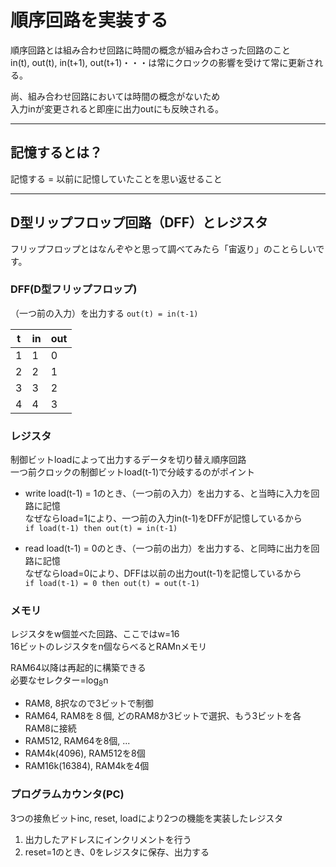# 順序回路を実装する
順序回路とは組み合わせ回路に時間の概念が組み合わさった回路のこと<br>
in(t), out(t), in(t+1), out(t+1)・・・は常にクロックの影響を受けて常に更新される。

尚、組み合わせ回路においては時間の概念がないため<br>
入力inが変更されると即座に出力outにも反映される。

---
## 記憶するとは？
記憶する = 以前に記憶していたことを思い返せること  

---
## D型リップフロップ回路（DFF）とレジスタ
フリップフロップとはなんぞやと思って調べてみたら「宙返り」のことらしいです。

### DFF(D型フリップフロップ)
（一つ前の入力）を出力する
`out(t) = in(t-1)`

| t | in | out |
|-|-|-|
| 1 | 1 | 0 |
| 2 | 2 | 1 |
| 3 | 3 | 2 |
| 4 | 4 | 3 |

### レジスタ
制御ビットloadによって出力するデータを切り替え順序回路<br>
一つ前クロックの制御ビットload(t-1)で分岐するのがポイント

* write
load(t-1) = 1のとき、（一つ前の入力）を出力する、と当時に入力を回路に記憶<br>
なぜならload=1により、一つ前の入力in(t-1)をDFFが記憶しているから<br>
`if load(t-1) then out(t) = in(t-1)`

* read
load(t-1) = 0のとき、（一つ前の出力）を出力する、と同時に出力を回路に記憶<br>
なぜならload=0により、DFFは以前の出力out(t-1)を記憶しているから<br>
`if load(t-1) = 0 then out(t) = out(t-1)`

### メモリ
レジスタをw個並べた回路、ここではw=16<br>
16ビットのレジスタをn個ならべるとRAMnメモリ

RAM64以降は再起的に構築できる<br>
必要なセレクター=log<sub>8</sub>n

* RAM8, 8択なので3ビットで制御
* RAM64, RAM8を８個, どのRAM8か3ビットで選択、もう3ビットを各RAM8に接続
* RAM512, RAM64を8個, ...
* RAM4k(4096), RAM512を8個
* RAM16k(16384), RAM4kを4個 

### プログラムカウンタ(PC)
3つの接魚ビットinc, reset, loadにより2つの機能を実装したレジスタ

1. 出力したアドレスにインクリメントを行う
2. reset=1のとき、0をレジスタに保存、出力する

